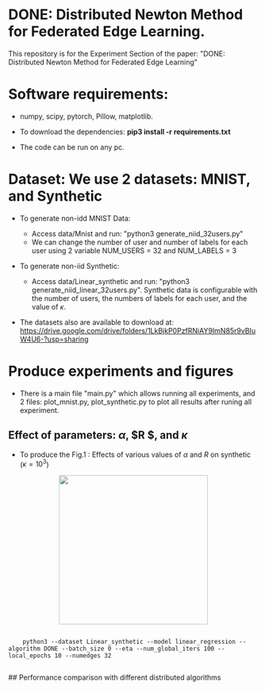 # DONE: Distributed Newton Method for Federated Edge Learning.

This repository is for the Experiment Section of the paper:
"DONE: Distributed Newton Method for Federated Edge Learning"

# Software requirements:
- numpy, scipy, pytorch, Pillow, matplotlib.

- To download the dependencies: **pip3 install -r requirements.txt**

- The code can be run on any pc.

# Dataset: We use 2 datasets: MNIST, and Synthetic

- To generate non-idd MNIST Data: 
  - Access data/Mnist and run: "python3 generate_niid_32users.py"
  - We can change the number of user and number of labels for each user using 2 variable NUM_USERS = 32 and NUM_LABELS = 3

- To generate non-iid Synthetic:
  - Access data/Linear_synthetic and run: "python3 generate_niid_linear_32users.py". Synthetic data is configurable with the number of users, the numbers of labels for each user, and the value of $\kappa$.

- The datasets also are available to download at: https://drive.google.com/drive/folders/1LkBjkP0PzfRNiAY9ImN85r9vBIuW4U6-?usp=sharing

# Produce experiments and figures
- There is a main file "main.py" which allows running all experiments, and 2 files: plot_mnist.py, plot_synthetic.py to plot all results after runing all experiment.
## Effect of parameters: $\alpha$, $R $, and $\kappa$
- To produce the Fig.1 : Effects of various values of $\alpha$ and $R$ on synthetic ($\kappa = 10^3$)
<p align="center">
  <img src="https://github.com/CharlieDinh/DONE/files/5032598/Linear_synthetic_R_alpha_test_loss.pdf" height="300">
</p>
    <pre><code>
    python3 --dataset Linear_synthetic --model linear_regression --algorithm DONE --batch_size 0 --eta --num_global_iters 100 --local_epochs 10 --numedges 32
    </code></pre>
## Performance comparison with different  distributed algorithms
